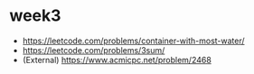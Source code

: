 # week3

- https://leetcode.com/problems/container-with-most-water/
- https://leetcode.com/problems/3sum/
- (External) https://www.acmicpc.net/problem/2468